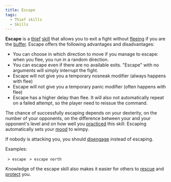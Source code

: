 ```yaml
---
title: Escape
tags:
  - Thief skills
  - Skills
---
```

**Escape** is a [thief](thief "wikilink") [skill](skill "wikilink") that
allows you to exit a fight without [fleeing](flee "wikilink") if you are
the [buffer](buffer "wikilink"). Escape offers the following advantages
and disadvantages:

- You can choose in which direction to move if you manage to escape:
  when you flee, you run in a random direction.
- You can escape even if there are no available exits. "Escape" with no
  arguments will simply interrupt the fight.
- Escape will not give you a temporary nosneak modifier (always happens
  with flee)
- Escape will not give you a temporary panic modifier (often happens
  with flee)
- Escape has a higher delay than flee. It will also not automatically
  repeat on a failed attempt, so the player need to reissue the command.

The chance of successfully escaping depends on your dexterity, on the
number of your opponents, on the difference between your and your
opponent's level and on how well you [practiced](practice "wikilink")
this skill. Escaping automatically sets your [mood](mood "wikilink") to
wimpy.

If nobody is attacking you, you should [disengage](disengage "wikilink")
instead of escaping.

Examples:

` > escape`
` > escape north`

Knowledge of the escape skill also makes it easier for others to
[rescue](rescue "wikilink") and [protect](protect "wikilink") you.
 